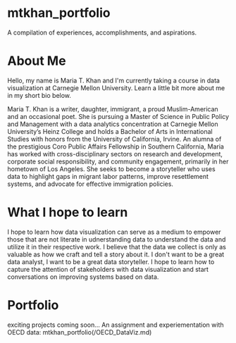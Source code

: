 # mtkhan_portfolio
A compilation of experiences, accomplishments, and aspirations. 

# About Me
Hello, my name is Maria T. Khan and I'm currently taking a course in data visualization at Carnegie Mellon University. Learn a little bit more about me in my short bio below. 

Maria T. Khan is a writer, daughter, immigrant, a proud Muslim-American and an occasional poet. She is pursuing a Master of Science in Public Policy and Management with a data analytics concentration at Carnegie Mellon University’s Heinz College and holds a Bachelor of Arts in International Studies with honors from the University of California, Irvine. An alumna of the prestigious Coro Public Affairs Fellowship in Southern California, Maria has worked with cross-disciplinary sectors on research and development, corporate social responsibility, and community engagement, primarily in her hometown of Los Angeles. She seeks to become a storyteller who uses data to highlight gaps in migrant labor patterns, improve resettlement systems, and advocate for effective immigration policies.

# What I hope to learn
I hope to learn how data visualization can serve as a medium to empower those that are not literate in udnerstanding data to understand the data and utilize it in their respective work. I believe that the data we collect is only as valuable as how we craft and tell a story about it. I don't want to be a great data analyst, I want to be a great data storyteller. I hope to learn how to capture the attention of stakeholders with data visualization and start conversations on improving systems based on data. 

# Portfolio
exciting projects coming soon...
An assignment and experiementation with OECD data: 
mtkhan_portfolio(/OECD_DataViz.md) 
